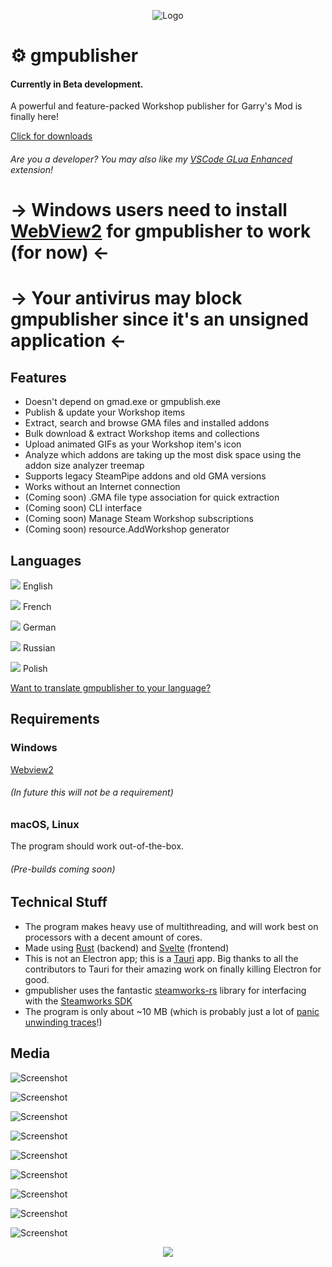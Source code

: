 <p align="center"><img src="https://user-images.githubusercontent.com/14863743/115953578-41e5a580-a4e4-11eb-84d9-45b296f9e18d.png" alt="Logo"/></p>

# ⚙️ gmpublisher

#### Currently in **Beta** development.

A powerful and feature-packed Workshop publisher for Garry's Mod is finally here!

[Click for downloads](https://github.com/WilliamVenner/gmpublisher/releases)

###### Are you a developer? You may also like my [VSCode GLua Enhanced](https://github.com/WilliamVenner/vscode-glua-enhanced) extension!

# -> Windows users need to install [WebView2](https://go.microsoft.com/fwlink/p/?LinkId=2124703) for gmpublisher to work (for now) <-

# -> Your antivirus may block gmpublisher since it's an unsigned application <-

## Features

* Doesn't depend on gmad.exe or gmpublish.exe
* Publish & update your Workshop items
* Extract, search and browse GMA files and installed addons
* Bulk download & extract Workshop items and collections
* Upload animated GIFs as your Workshop item's icon
* Analyze which addons are taking up the most disk space using the addon size analyzer treemap
* Supports legacy SteamPipe addons and old GMA versions
* Works without an Internet connection
* (Coming soon) .GMA file type association for quick extraction
* (Coming soon) CLI interface
* (Coming soon) Manage Steam Workshop subscriptions
* (Coming soon) resource.AddWorkshop generator

## Languages

![](https://user-images.githubusercontent.com/14863743/115954244-ce459780-a4e7-11eb-9237-92eab7d17814.png) English

![](https://user-images.githubusercontent.com/14863743/115954306-195faa80-a4e8-11eb-8489-07ceca216211.png) French

![](https://user-images.githubusercontent.com/14863743/115954290-03ea8080-a4e8-11eb-86df-9001929981a7.png) German

![](https://user-images.githubusercontent.com/14863743/115957563-18844400-a4fb-11eb-9828-cf76b15c6a48.png) Russian

![](https://user-images.githubusercontent.com/14863743/115954273-f7662800-a4e7-11eb-8196-551f0cc0e3f6.png) Polish

[Want to translate gmpublisher to your language?](https://github.com/WilliamVenner/gmpublisher/tree/master/i18n)

## Requirements

### Windows

[Webview2](https://go.microsoft.com/fwlink/p/?LinkId=2124703)

###### (In future this will not be a requirement)

### macOS, Linux

The program should work out-of-the-box.

###### (Pre-builds coming soon)

## Technical Stuff

* The program makes heavy use of multithreading, and will work best on processors with a decent amount of cores.
* Made using [Rust](https://www.rust-lang.org/) (backend) and [Svelte](https://svelte.dev/) (frontend)
* This is not an Electron app; this is a [Tauri](https://github.com/tauri-apps/tauri) app. Big thanks to all the contributors to Tauri for their amazing work on finally killing Electron for good.
* gmpublisher uses the fantastic [steamworks-rs](https://crates.io/crates/steamworks) library for interfacing with the [Steamworks SDK](https://partner.steamgames.com/doc/api)
* The program is only about ~10 MB (which is probably just a lot of [panic unwinding traces](https://doc.rust-lang.org/nomicon/unwinding.html)!)

## Media

![Screenshot](https://user-images.githubusercontent.com/14863743/115953601-5f1a7400-a4e4-11eb-831c-d6a924afbf33.png)

![Screenshot](https://user-images.githubusercontent.com/14863743/115953605-63469180-a4e4-11eb-9f96-90b992cbffc4.png)

![Screenshot](https://user-images.githubusercontent.com/14863743/115954341-5b88ec00-a4e8-11eb-8f27-c03d43df165a.png)

![Screenshot](https://user-images.githubusercontent.com/14863743/115953616-7c4f4280-a4e4-11eb-95c0-add80b1d41bd.png)

![Screenshot](https://user-images.githubusercontent.com/14863743/115953639-9db02e80-a4e4-11eb-935d-bad41cd30bde.png)

![Screenshot](https://user-images.githubusercontent.com/14863743/115953801-845bb200-a4e5-11eb-8fc2-8b142f2be237.png)

![Screenshot](https://user-images.githubusercontent.com/14863743/115953820-99d0dc00-a4e5-11eb-93a4-36e8b2248e87.png)

![Screenshot](https://user-images.githubusercontent.com/14863743/115953827-a35a4400-a4e5-11eb-9691-48e520eb9bb1.png)

![Screenshot](https://user-images.githubusercontent.com/14863743/115953670-bb7d9380-a4e4-11eb-8f54-f43fcd153d90.png)

<p align="center"><img src="https://i.imgur.com/Un4akZe.gif"/></p>

